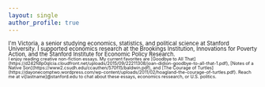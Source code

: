 ```yaml
---
layout: single
author_profile: true
---
```

<span style="font-size:0.8em;">
<div style="line-height: 1.0;">
I'm Victoria, a senior studying economics, statistics, and political science at Stanford University. I supported economics research at the Brookings Institution, Innovations for Poverty Action, and the Stanford Institute for Economic Policy Research.<br></span>

<div style="line-height: 1.0;">
<span style="font-size:0.8em;">
I enjoy reading creative non-fiction essays. My current favorites are [Goodbye to All That](https://d242fdlp0qlcia.cloudfront.net/uploads/2015/09/22211308/joan-didion-goodbye-to-all-that-1.pdf), [Notes of a Native Son](https://www2.csudh.edu/ccauthen/570f15/baldwin.pdf), and [The Courage of Turtles](https://dayonecomptwo.wordpress.com/wp-content/uploads/2011/02/hoagland-the-courage-of-turtles.pdf). Reach me at vi[lastname]@stanford.edu to chat about these essays, economics ressearch, or U.S. politics.
</span>
